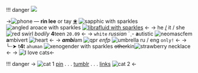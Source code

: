 !!! danger
![](https://64.media.tumblr.com/bbe068672b882dc612823f6b8cee8c80/64187484eeee4e29-88/s500x750/d467a579b5f511245545583bb4fdf6b468a1a5bc.gifv)

->![phone](https://media.discordapp.net/attachments/903364339464044575/1077672926825951385/0EBC1F07-0582-4375-860C-5AFB2A280C1D.gif) — **rin lee** or tay [❀](https://rentry.co/rinsflags) ![sapphic with sparkles](https://media.discordapp.net/attachments/870787415172845589/1053304349624897606/Untitled158_20221216153506.png) ![angled aroace with sparkles](https://64.media.tumblr.com/e8d104c11583dca52a5a1c087725d457/9ee89e571c6fa689-aa/s75x75_c1/007ace2e632752e71d972ef044c90bb48a9ed17b.pnj) [![librafluid with sparkles](https://64.media.tumblr.com/e7373e2be2f46bc005a394411c960272/9ee89e571c6fa689-3f/s75x75_c1/df7fb351f81f96a12e0dc474678690e17dbf1269.pnj)](https://www.tumblr.com/sakura-miku-my-love/716374648028282880/antfucker98-is-my-pinterest-nickname-made?source=share) <-
-> he [/](https://en.pronouns.page/@ant_fucker98) it / she ![red swirl](https://media.discordapp.net/attachments/903364339464044575/1077667889387151422/4A6FF52C-ACF9-4DD1-A870-C89E2447ACD8.gif) *bodily* **4**teen `20.09` <-
-> `white` *russian* ˊˎ-  **a**utistic ![neomascfem](https://64.media.tumblr.com/bddff46961748b6993816502c256451e/8eb1fad9c5c6a330-67/s75x75_c1/d28851d731f19a3fd35a7fcd77f238f79a866d08.pnj) **a**mbivert ![heart](https://wilardo.crd.co/assets/images/gallery14/4a0a49bc.gif?v=7ff558b6) <-
-> ***ambi***am ![qpr](https://f2.toyhou.se/file/f2-toyhou-se/thumbnails/45748815_gTr.png) *enfp* ![umbrella](https://64.media.tumblr.com/13a8230617f2c182ad8f6ef7ffbe842d/c5b2bb52a205797d-c6/s75x75_c1/63037d9fa156178843f0202742314433d196cfe2.gifv) ru / eng `only!` <-
-> ╰┈➤ t**4**t  `ahuman` ![xenogender with sparkles](https://f2.toyhou.se/file/f2-toyhou-se/thumbnails/35821747_LIf.png?1623251719) ~~other~~kin![strawberry necklace](https://64.media.tumblr.com/5aef7aa07124e0e236784f4661a17443/c5b2bb52a205797d-04/s75x75_c1/8296bf94e7de7cd355112a9bc0117d07e6b3a824.gifv) <-
-> ![I love cats](https://64.media.tumblr.com/eb5584bfd88bda5e80da7a7ec814eca1/66dbb87d0390004d-f7/s250x400/cdfb3734f816b13d6724f90d7fabccaf4fe5968b.gifv)<- 


!!! danger
    -> ![cat 1](https://media.discordapp.net/attachments/903364339464044575/1090715234462871612/649F57A4-677E-4709-80C5-0F2CA15422A6.gif) [pin](https://pin.it/1v2I6Mo) . . . [tumblr](https://www.tumblr.com/sakura-miku-my-love?source=share) . . . [links](https://rentry.co/rins-links) ![cat 2](https://media.discordapp.net/attachments/903364339464044575/1090715235171717180/79B9BE42-3B1F-465B-BF2F-895213601A02.gif) <-
